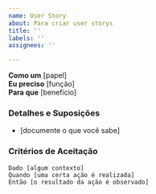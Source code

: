 ```yaml
---
name: User Story
about: Para criar user storys
title: ''
labels: ''
assignees: ''

---
```


**Como um** [papel]  
 **Eu preciso** [função]  
 **Para que** [benefício]  
   
 ### Detalhes e Suposições
 * [documente o que você sabe]
   
 ### Critérios de Aceitação  
   
 ```gherkin
 Dado [algum contexto]
 Quando [uma certa ação é realizada]
 Então [o resultado da ação é observado]
 ```
